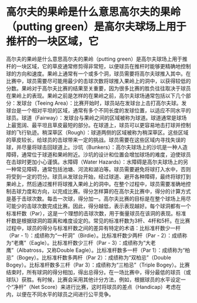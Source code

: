 # 高尔夫的果岭是什么意思高尔夫的果岭（putting green）是高尔夫球场上用于推杆的一块区域，它 
 高尔夫的果岭是什么意思高尔夫的果岭（putting green）是高尔夫球场上用于推杆的一块区域，它的草皮通常修剪得非常短，以便球员在推杆时能够更精确地控制球的方向和速度。果岭上通常有一个或多个洞，球员需要将高尔夫球推入其中。在比赛中，球员需要尽可能用最少的击球次数将球推入果岭上的洞中，以获得较低的分数。果岭对于高尔夫比赛的结果至关重要，因为很多比赛的胜负往往取决于球员在果岭上的表现。果岭之前是怎样的在果岭之前，高尔夫球场通常包括以下几个部分：发球台（Teeing Area）：比赛开始时，球员站在发球台上击打高尔夫球。发球台是一个相对平坦的区域，通常有多个不同长度的发球位置，以适应不同水平的球员。球道（Fairway）：发球台与果岭之间的区域被称为球道。球道通常是球场上最宽阔、最平坦且草皮最短的部分。在球道上，球员可以更容易地击打球并控制球的飞行轨迹。稍深草区（Rough）：球道两侧的区域被称为稍深草区。这些区域的草皮较长，给球员的击球带来一定的挑战。球员需要在这些区域内寻找失误的球，并尽量将球击回球道上。沙坑（Bunkers）：高尔夫球场上的沙坑是一种人造障碍，通常位于球道和果岭附近。沙坑的设计和位置会增加球场的难度，迫使球员在击球时更加小心谨慎。水障碍（Water Hazards）：水障碍是高尔夫球场上的另一种常见障碍，通常包括池塘、河流和湖泊等。球员需要避免将球打入水中，否则将受到一定的罚分。球员从发球台开始，经过球道、避开各种障碍，最终将球打到果岭上，然后通过推杆将球推入果岭上的洞中。在整个过程中，球员需要准确地控制击球力度和方向，以完成比赛。得分怎样算的在高尔夫比赛中，得分的计算方式是基于击球次数。每击一次球，得分加一。高尔夫比赛的目标是在整个球场上用尽可能少的击球次数完成比赛。因此，得分越低，表示表现越好。每个球洞都有一个标准杆数（Par），这是一个理想的击球次数，用于衡量球员在该洞的表现。标准杆数是根据球洞的距离和难度设定的。常见的标准杆数为3杆、4杆和5杆。在比赛过程中，球员的得分与标准杆数之间的差异有特定的术语：比标准杆数少一杆（Par - 1）：成绩称为“一杆洞”（Birdie）。比标准杆数少两杆（Par - 2）：成绩称为“老鹰”（Eagle）。比标准杆数少三杆（Par - 3）：成绩称为“大老鹰”（Albatross，又称Double Eagle）。比标准杆数多一杆（Par   1）：成绩称为“柏忌”（Bogey）。比标准杆数多两杆（Par   2）：成绩称为“双柏忌”（Double Bogey）。比标准杆数多三杆（Par   3）：成绩称为“三柏忌”（Triple Bogey）。比赛结束时，所有球洞的得分相加，得出总得分。在一场比赛中，得分最低的球员（或球队）获胜。有时候，比赛会采用其他计分方法，例如，根据球员的水平设定一个“净杆”（Net Score）来进行比赛，这时将球员的差点（Handicap）考虑在内，以便在不同水平的球员之间进行公平竞争。